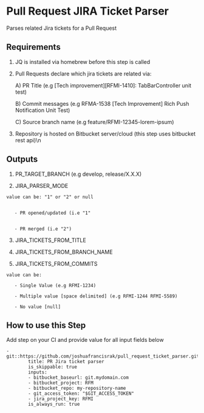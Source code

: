 # Pull Request JIRA Ticket Parser

Parses related Jira tickets for a Pull Request

## Requirements
1) JQ is installed via homebrew before this step is called

2) Pull Requests declare which jira tickets are related via: 


   A) PR Title (e.g [Tech improvement][RFMI-1410]: TabBarController unit test)

   B) Commit messages (e.g RFMA-1538 [Tech Improvement] Rich Push Notification Unit Test)

   C) Source branch name (e.g feature/RFMI-12345-lorem-ipsum)

3) Repository is hosted on Bitbucket server/cloud (this step uses bitbucket rest api)\n

## Outputs


  
  1) PR_TARGET_BRANCH (e.g develop, release/X.X.X)
  
  
  2) JIRA_PARSER_MODE


    value can be: "1" or "2" or null
  
  
       - PR opened/updated (i.e "1"
  
  
       - PR merged (i.e "2")
  

  3) JIRA_TICKETS_FROM_TITLE
  
  
  4) JIRA_TICKETS_FROM_BRANCH_NAME
  
  
  5) JIRA_TICKETS_FROM_COMMITS

    value can be:
  
       - Single Value (e.g RFMI-1234)
  
       - Multiple value [space delimited] (e.g RFMI-1244 RFMI-5589)
  
       - No value [null]
  
  
  
  

## How to use this Step
Add step on your CI and provide value for all input fields below
```
- git::https://github.com/joshuafrancisrak/pull_request_ticket_parser.git@master:
        title: PR Jira ticket parser
        is_skippable: true
        inputs:
        - bitbucket_baseurl: git.mydomain.com
        - bitbucket_project: RFM
        - bitbucket_repo: my-repository-name
        - git_access_token: "$GIT_ACCESS_TOKEN"
        - jira_project_key: RFMI
        is_always_run: true
```

